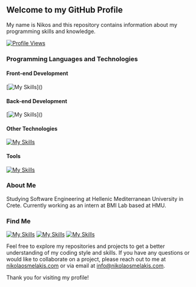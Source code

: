 ## Welcome to my GitHub Profile

My name is Nikos and this repository contains information about my programming skills and knowledge. 


[![Profile Views](https://komarev.com/ghpvc/?username=nikosmelakis)](https://github.com/nikosmelakis)


### Programming Languages and Technologies

#### Front-end Development
[![My Skills](https://skillicons.dev/icons?i=bootstrap,,css,,html,,js,,react,,)]()

#### Back-end Development
[![My Skills](https://skillicons.dev/icons?i=java,,mongodb,,mysql,,php,,postgres,,postman,,sqlite,,)]()

#### Other Technologies
[![My Skills](https://skillicons.dev/icons?i=bash,,c,,cs,,dart,,flutter,,matlab,,octave,,py)]()

#### Tools 
[![My Skills](https://skillicons.dev/icons?i=adonis,,arduino,,figma,,ps,,unity,,wordpress)]()



### About Me
Studying Software Engineering at Hellenic Mediterranean University in Crete. 
Currently working as an intern at BMI Lab based at HMU.

### Find Me

[![My Skills](https://skillicons.dev/icons?i=activitypub)](https://nikolaosmelakis.com)
[![My Skills](https://skillicons.dev/icons?i=stackoverflow)](https://stackoverflow.com/users/21795553/nikos-melakis)
[![My Skills](https://skillicons.dev/icons?i=linkedin)](https://www.linkedin.com/in/nikos-melakis)


Feel free to explore my repositories and projects to get a better understanding of my coding style and skills. If you have any questions or would like to collaborate on a project, please reach out to me at [nikolaosmelakis.com](https://nikolaosmelakis.com) or via email at info@nikolaosmelakis.com.

Thank you for visiting my profile!
